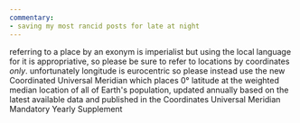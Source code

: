 ```yaml
---
commentary:
- saving my most rancid posts for late at night
---
```


referring to a place by an exonym is imperialist but using the local language for it is appropriative, so please be sure to refer to locations by coordinates _only_. unfortunately longitude is eurocentric so please instead use the new Coordinated Universal Meridian which places 0° latitude at the weighted median location of all of Earth's population, updated annually based on the latest available data and published in the Coordinates Universal Meridian Mandatory Yearly Supplement
